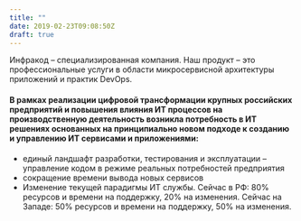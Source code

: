 ```yaml
---
title: ""
date: 2019-02-23T09:08:50Z
draft: true
---
```

Инфракод – специализированная компания. Наш продукт – это профессиональные услуги в области микросервисной архитектуры приложений и практик DevOps.
#### В рамках реализации цифровой трансформации крупных российских предприятий и повышения влияния ИТ процессов на производственную деятельность  возникла потребность в ИТ решениях основанных на принципиально новом подходе к созданию и управлению ИТ сервисами и приложениями:
- единый ландшафт разработки, тестирования и эксплуатации – управление кодом в режиме реальных потребностей предприятия
- сокращение времени вывода новых сервисов 
- Изменение  текущей парадигмы ИТ службы. 
Сейчас в РФ: 80% ресурсов и времени на поддержку, 20% на изменения. 
Сейчас на Западе: 50% ресурсов и времени на поддержку, 50% на изменения. 


